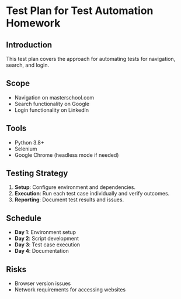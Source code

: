# Test Plan for Test Automation Homework

## Introduction
This test plan covers the approach for automating tests for navigation, search, and login.

## Scope
- Navigation on masterschool.com
- Search functionality on Google
- Login functionality on LinkedIn

## Tools
- Python 3.8+
- Selenium
- Google Chrome (headless mode if needed)

## Testing Strategy
1. **Setup**: Configure environment and dependencies.
2. **Execution**: Run each test case individually and verify outcomes.
3. **Reporting**: Document test results and issues.

## Schedule
- **Day 1**: Environment setup
- **Day 2**: Script development
- **Day 3**: Test case execution
- **Day 4**: Documentation

## Risks
- Browser version issues
- Network requirements for accessing websites